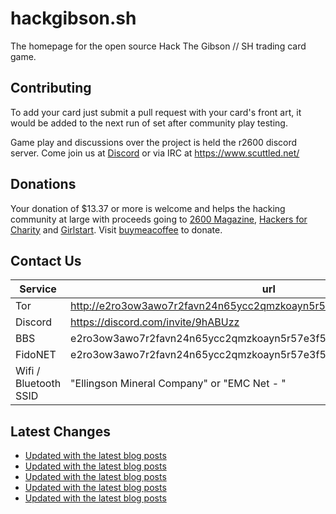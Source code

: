 # hackgibson.sh
The homepage for the open source Hack The Gibson // SH trading card game.


## Contributing

To add your card just submit a pull request with your card's front art, it would be added to the next run of set after community play testing.

Game play and discussions over the project is held the r2600 discord server. Come join us at [Discord](https://discord.com/invite/9hABUzz) or via IRC at https://www.scuttled.net/


## Donations

Your donation of $13.37 or more is welcome and helps the hacking community at large with proceeds going to [2600 Magazine](https://2600.com/), [Hackers for Charity](https://hackersforcharity.org) and [Girlstart](https://girlstart.org).  Visit [buymeacoffee](https://www.buymeacoffee.com/hackgibson.sh) to donate.


## Contact Us

Service | url
-|-
Tor | http://e2ro3ow3awo7r2favn24n65ycc2qmzkoayn5r57e3f56nvjwdcgg32ad.onion
Discord | https://discord.com/invite/9hABUzz
BBS | e2ro3ow3awo7r2favn24n65ycc2qmzkoayn5r57e3f56nvjwdcgg32ad.onion:23
FidoNET | e2ro3ow3awo7r2favn24n65ycc2qmzkoayn5r57e3f56nvjwdcgg32ad.onion:24554
Wifi / Bluetooth SSID | "Ellingson Mineral Company" or "EMC Net - <fidonet address>"

## Latest Changes
<!-- BLOG-POST-LIST:START -->
- [Updated with the latest blog posts](https://github.com/DFW2600/hackgibson.sh/commit/1ec39f68c8e418e32dc646eeb02b094593897707)
- [Updated with the latest blog posts](https://github.com/DFW2600/hackgibson.sh/commit/e595b4d3a54dee561ebc5d32814a834112c04946)
- [Updated with the latest blog posts](https://github.com/DFW2600/hackgibson.sh/commit/f6dc764abaa1c8db27cb95dc3a22f2bce6006e06)
- [Updated with the latest blog posts](https://github.com/DFW2600/hackgibson.sh/commit/157dc7c69518eb6e9054f695fd440d24a4ac3058)
- [Updated with the latest blog posts](https://github.com/DFW2600/hackgibson.sh/commit/f85bcc585c9db913d9da5c547c90edc0c9d2e18d)
<!-- BLOG-POST-LIST:END -->
